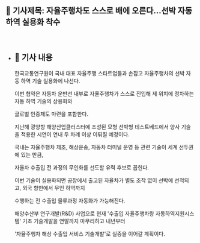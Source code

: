 ## 📰 기사제목: 자율주행차도 스스로 배에 오른다…선박 자동하역 실용화 착수
<br>

- ## 📄 기사 내용
  한국교통연구원이 국내 대표 자율주행 스타트업들과 손잡고 자율주행차의 선박 자동 하역 기술 실용화에 나선다.

  이번 협약은 자동차 운반선 내부로 자율주행차가 스스로 진입해 제 위치에 정차하는 자동 하역 기술의 상용화와

   글로벌 인증제도 마련을 포함한다.

  지난해 광양항 해양산업클러스터에 조성된 모형 선박형 테스트베드에서 양사 기술을 적용한 시연이 연내 두 차례 이상 이뤄질 예정이다.

  국내는 자율주행차 제조, 해상운송, 자동차 터미널 운영 등 관련 기술이 세계 선두권에 있는 만큼,

  자율차 수출입 전 과정의 무인화를 선도할 유력 후보로 꼽힌다.

  이번 기술이 실용화되면 공장에서 출고된 자율차가 별도 조작 없이 선박에 선적되고, 외국 항만에서 무인 하역까지

  수행하는 전 수출입 물류과정 자동화가 가능해진다.

  해양수산부 연구개발(R&D) 사업으로 현재 '수출입 자율주행차량 자동하역지원시스템' 기초 기술개발을 연말까지 마무리하고 내년부터

  '자율주행차 해상 수출입 서비스 기술개발'로 실증을 이어갈 계획이다.
